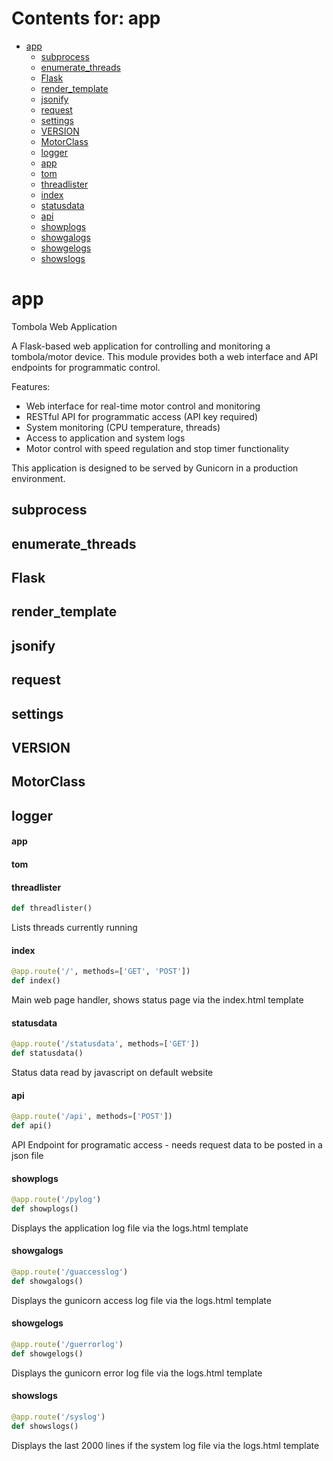 # Contents for: app

* [app](#app)
  * [subprocess](#app.subprocess)
  * [enumerate\_threads](#app.enumerate_threads)
  * [Flask](#app.Flask)
  * [render\_template](#app.render_template)
  * [jsonify](#app.jsonify)
  * [request](#app.request)
  * [settings](#app.settings)
  * [VERSION](#app.VERSION)
  * [MotorClass](#app.MotorClass)
  * [logger](#app.logger)
  * [app](#app.app)
  * [tom](#app.tom)
  * [threadlister](#app.threadlister)
  * [index](#app.index)
  * [statusdata](#app.statusdata)
  * [api](#app.api)
  * [showplogs](#app.showplogs)
  * [showgalogs](#app.showgalogs)
  * [showgelogs](#app.showgelogs)
  * [showslogs](#app.showslogs)

<a id="app"></a>

# app

Tombola Web Application

A Flask-based web application for controlling and monitoring a tombola/motor device.
This module provides both a web interface and API endpoints for programmatic control.

Features:
- Web interface for real-time motor control and monitoring
- RESTful API for programmatic access (API key required)
- System monitoring (CPU temperature, threads)
- Access to application and system logs
- Motor control with speed regulation and stop timer functionality

This application is designed to be served by Gunicorn in a production environment.

<a id="app.subprocess"></a>

## subprocess

<a id="app.enumerate_threads"></a>

## enumerate\_threads

<a id="app.Flask"></a>

## Flask

<a id="app.render_template"></a>

## render\_template

<a id="app.jsonify"></a>

## jsonify

<a id="app.request"></a>

## request

<a id="app.settings"></a>

## settings

<a id="app.VERSION"></a>

## VERSION

<a id="app.MotorClass"></a>

## MotorClass

<a id="app.logger"></a>

## logger

<a id="app.app"></a>

#### app

<a id="app.tom"></a>

#### tom

<a id="app.threadlister"></a>

#### threadlister

```python
def threadlister()
```

Lists threads currently running

<a id="app.index"></a>

#### index

```python
@app.route('/', methods=['GET', 'POST'])
def index()
```

Main web page handler, shows status page via the index.html template

<a id="app.statusdata"></a>

#### statusdata

```python
@app.route('/statusdata', methods=['GET'])
def statusdata()
```

Status data read by javascript on default website

<a id="app.api"></a>

#### api

```python
@app.route('/api', methods=['POST'])
def api()
```

API Endpoint for programatic access - needs request data to be posted in a json file

<a id="app.showplogs"></a>

#### showplogs

```python
@app.route('/pylog')
def showplogs()
```

Displays the application log file via the logs.html template

<a id="app.showgalogs"></a>

#### showgalogs

```python
@app.route('/guaccesslog')
def showgalogs()
```

Displays the gunicorn access log file via the logs.html template

<a id="app.showgelogs"></a>

#### showgelogs

```python
@app.route('/guerrorlog')
def showgelogs()
```

Displays the gunicorn error log file via the logs.html template

<a id="app.showslogs"></a>

#### showslogs

```python
@app.route('/syslog')
def showslogs()
```

Displays the last 2000 lines if the system log file via the logs.html template

